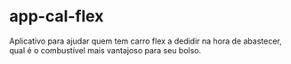 # app-cal-flex
Aplicativo para ajudar quem tem carro flex a dedidir na hora de abastecer, qual é o combustível mais vantajoso  para seu bolso.
